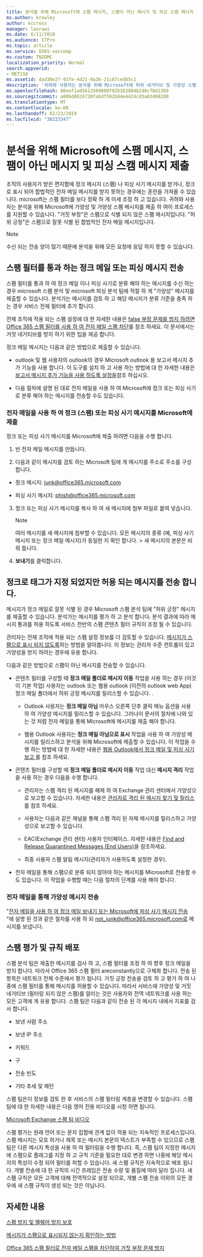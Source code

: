 ```yaml
---
title: 분석을 위해 Microsoft에 스팸 메시지, 스팸이 아닌 메시지 및 피싱 스캠 메시지 제출
ms.author: krowley
author: kccross
manager: laurawi
ms.date: 6/11/2018
ms.audience: ITPro
ms.topic: article
ms.service: O365-seccomp
ms.custom: TN2DMC
localization_priority: Normal
search.appverid:
- MET150
ms.assetid: dad30e2f-93fe-4d21-9a36-21c87ced85c1
description: '귀하와 사용자는 분석을 위해 Microsoft에 허위 네거티브 및 가양성 스팸 메시지를 제출할 수 있습니다. '
ms.openlocfilehash: 80eef1ad5612509080f92b103084b248cf8d1369
ms.sourcegitcommit: a80bd8626720fabdf592b84e4424cd3a83d08280
ms.translationtype: MT
ms.contentlocale: ko-KR
ms.lasthandoff: 02/23/2019
ms.locfileid: "30223347"
---
```

# <a name="submit-spam-non-spam-and-phishing-scam-messages-to-microsoft-for-analysis"></a>분석을 위해 Microsoft에 스팸 메시지, 스팸이 아닌 메시지 및 피싱 스캠 메시지 제출

조직의 사용자가 받은 편지함에 정크 메시지 (스팸) 나 피싱 사기 메시지를 받거나, 정크로 표시 되어 합법적인 전자 메일 메시지를 받지 못하는 경우에는 혼란을 가져올 수 있습니다. microsoft는 스팸 필터를 보다 정확 하 게 미세 조정 하 고 있습니다. 귀하와 사용자는 분석을 위해 Microsoft에 가양성 및 가양성 스팸 메시지를 제출 하 여이 프로세스를 지원할 수 있습니다. "거짓 부정"은 스팸으로 식별 되지 않은 스팸 메시지입니다. "허위 긍정"은 스팸으로 잘못 식별 된 합법적인 전자 메일 메시지입니다. 
  
> [!NOTE]
> 수신 되는 전송 양이 많기 때문에 분석을 위해 모든 요청에 응답 하지 못할 수 있습니다. 
  
## <a name="submit-junk-or-phishing-messages-that-passed-through-the-spam-filters"></a>스팸 필터를 통과 하는 정크 메일 또는 피싱 메시지 전송
<a name="sectionSection0"> </a>

스팸 필터를 통과 하 여 정크 메일 이나 피싱 사기로 분류 해야 하는 메시지를 수신 하는 경우 microsoft 스팸 분석 및 microsoft 피싱 분석 팀에 적절 하 게 "가양성" 메시지를 제출할 수 있습니다. 분석가는 메시지를 검토 하 고 해당 메시지가 분류 기준을 충족 하는 경우 서비스 전체 필터에 추가 합니다. 
  
전체 조직에 적용 되는 스팸 설정에 대 한 자세한 내용은 [false 부정 문제를 방지 하려면 Office 365 스팸 필터를 사용 하 여 전자 메일 스팸 차단](https://go.microsoft.com/fwlink/p/?LinkId=534225)를 참조 하세요. 이 문서에서는 거짓 네거티브를 방지 하기 위한 팁을 제공 합니다.
  
정크 메일 메시지는 다음과 같은 방법으로 제출할 수 있습니다.
  
- outlook 및 웹 사용자의 outlook의 경우 Microsoft outlook 용 보고서 메시지 추가 기능을 사용 합니다. 이 도구를 설치 하 고 사용 하는 방법에 대 한 자세한 내용은 [보고서 메시지 추가 기능을 사용 하도록 설정을](https://support.office.com/article/4250c4bc-6102-420b-9e0a-a95064837676)참조 하십시오. 
        
- 다음 절차에 설명 된 대로 전자 메일을 사용 하 여 Microsoft에 정크 또는 피싱 사기로 분류 해야 하는 메시지를 전송할 수도 있습니다.
    
### <a name="use-email-to-submit-junk-spam-or-phishing-scam-messages-to-microsoft"></a>전자 메일을 사용 하 여 정크 (스팸) 또는 피싱 사기 메시지를 Microsoft에 제출
<a name="Useemailtosubmitjunkspamorphishingscammessages"> </a>

정크 또는 피싱 사기 메시지를 Microsoft에 제출 하려면 다음을 수행 합니다.
  
1. 빈 전자 메일 메시지를 만듭니다.
    
2. 다음과 같이 메시지를 검토 하는 Microsoft 팀에 게 메시지를 주소로 주소를 구성 합니다. 
    
  - 정크 메시지: junk@office365.microsoft.com
    
  - 피싱 사기 메시지: phish@office365.microsoft.com
    
3. 정크 또는 피싱 사기 메시지를 복사 하 여 새 메시지에 첨부 파일로 붙여 넣습니다. 
    
    > [!NOTE]
    > 여러 메시지를 새 메시지에 첨부할 수 있습니다. 모든 메시지의 종류 (예, 피싱 사기 메시지 또는 정크 메일 메시지)가 동일한 지 확인 합니다. > 새 메시지의 본문은 비워 둡니다. 
  
4. **보내기**를 클릭합니다.
    
## <a name="submit-messages-that-were-tagged-as-junk-but-should-have-been-allowed-through"></a>정크로 태그가 지정 되었지만 허용 되는 메시지를 전송 합니다.
<a name="sectionSection1"> </a>

메시지가 정크 메일로 잘못 식별 된 경우 Microsoft 스팸 분석 팀에 "허위 긍정" 메시지를 제출할 수 있습니다. 분석가는 메시지를 평가 하 고 분석 합니다. 분석 결과에 따라 메시지 통과를 허용 하도록 서비스 전반의 스팸 콘텐츠 필터 규칙이 조정 될 수 있습니다.
  
관리자는 전체 조직에 적용 되는 스팸 설정 정보를 더 검토할 수 있습니다. [메시지가 스팸으로 표시 되지 않도록](https://go.microsoft.com/fwlink/p/?LinkId=534224)하는 방법을 알아봅니다. 이 정보는 관리자 수준 컨트롤이 있고 가양성을 방지 하려는 경우에 유용 합니다.
  
다음과 같은 방법으로 스팸이 아닌 메시지를 전송할 수 있습니다.
  
- 콘텐츠 필터를 구성할 때 **정크 메일 폴더로 메시지 이동** 작업을 사용 하는 경우 (이것이 기본 작업) 사용자는 outlook 또는 웹용 outlook (이전의 outlook web App) 정크 메일 폴더에서 허위 긍정 메시지를 릴리스할 수 있습니다. . 
    
  - Outlook 사용자는 **정크 메일 아님** 마우스 오른쪽 단추 클릭 메뉴 옵션을 사용 하 여 가양성 메시지를 릴리스할 수 있습니다. 그러나이 문서의 절차에 나와 있는 것 처럼 전자 메일을 통해 Microsoft에 메시지를 제출 해야 합니다. 
    
  - 웹용 Outlook 사용자는 **정크 메일 아님으로 표시** 작업을 사용 하 여 가양성 메시지를 릴리스하고 분석을 위해 Microsoft에 제출할 수 있습니다. 이 작업을 수행 하는 방법에 대 한 자세한 내용은 [웹용 Outlook에서 정크 메일 및 피싱 사기 보고 ](report-junk-email-and-phishing-scams-in-outlook-on-the-web-eop.md)를 참조 하세요.
    
- 콘텐츠 필터를 구성할 때 **정크 메일 폴더로 메시지 이동** 작업 대신 **메시지 격리** 작업을 사용 하는 경우 다음을 수행 합니다. 
    
  - 관리자는 스팸 격리 된 메시지를 해제 하 여 Exchange 관리 센터에서 가양성으로 보고할 수 있습니다. 자세한 내용은 [관리자로 격리 된 메시지 찾기 및 릴리스](find-and-release-quarantined-messages-as-an-administrator.md)를 참조 하세요.
    
  - 사용자는 다음과 같은 채널을 통해 스팸 격리 된 자체 메시지를 릴리스하고 가양성으로 보고할 수 있습니다. 
    
  - EAC(Exchange 관리 센터) 사용자 인터페이스. 자세한 내용은 [Find and Release Quarantined Messages (End Users)](http://technet.microsoft.com/library/e439b560-827a-4807-abd3-6b861c1ff786.aspx)을 참조하세요.
    
  - 최종 사용자 스팸 알림 메시지(관리자가 사용하도록 설정한 경우). 
    
- 전자 메일을 통해 스팸으로 분류 되지 않아야 하는 메시지를 Microsoft로 전송할 수도 있습니다. 이 작업을 수행할 때는 다음 절차의 단계를 사용 해야 합니다.
    
### <a name="use-email-to-submit-false-positive-messages"></a>전자 메일을 통해 가양성 메시지 전송

"[전자 메일을 사용 하 여 정크 메일 보내기 또는 Microsoft에 피싱 사기 메시지 전송 ](submit-spam-non-spam-and-phishing-scam-messages-to-microsoft-for-analysis.md#Useemailtosubmitjunkspamorphishingscammessages)"에 설명 된 것과 같은 절차를 사용 하 되 not_junk@office365.microsoft.com로 메시지를 보냅니다.
  
## <a name="spam-evaluation-and-rules-deployment"></a>스팸 평가 및 규칙 배포
<a name="sectionSection2"> </a>

스팸 분석 팀은 제출한 메시지를 검사 하 고, 스팸 필터를 조정 하 여 향후 정크 메일을 방지 합니다. 따라서 Office 365 스팸 필터 areconstantly으로 구체화 합니다. 전송 된 항목은 네트워크 전체 수준에서 평가 됩니다. 거짓 긍정 전송을 검토 하 고 평가 하 여 나중에 스팸 필터를 통해 메시지를 허용할 수 있습니다. 따라서 서비스에 가양성 및 거짓 네거티브 (필터링 되지 않은 스팸)를 알리는 것은 사용자와 전역 네트워크를 사용 하는 모든 고객에 게 유용 합니다. 스팸 팀은 다음과 같이 전송 된 각 메시지 내에서 지표를 검사 합니다.
  
- 보낸 사람 주소
    
- 보낸 IP 주소
    
- 키워드
    
- 구
    
- 전송 빈도
    
- 기타 추세 및 패턴
    
스팸 팀은이 정보를 검토 한 후 서비스의 스팸 필터링 계층을 변경할 수 있습니다. 스팸 팀에 대 한 자세한 내용은 다음 영어 전용 비디오를 시청 하면 됩니다.
  
[Microsoft Exchange 스팸 팀 비디오](https://youtu.be/-TpX_-GMC7o?hd=1)
  
스팸 평가는 원래 언어 또는 문자 집합에 관계 없이 적용 되는 지속적인 프로세스입니다. 스팸 메시지는 모호 하거나 제목 또는 메시지 본문의 텍스트가 부족할 수 있으므로 스팸 팀은 다른 메시지 특성을 사용 하 여 필터링을 수행 합니다. 즉, 스팸 팀이 지정한 메시지에 스팸으로 플래그를 지정 하 고 규칙 기준을 필요한 대로 변경 하면 나중에 해당 메시지의 특성이 수정 되어 필터를 피할 수 있습니다. 새 스팸 규칙은 지속적으로 배포 됩니다. 개별 전송에 대 한 규칙의 시간 프레임은 전송 수량 및 품질에 따라 달라 집니다. 새 스팸 규칙은 모든 고객에 대해 전역적으로 설정 되므로, 개별 스팸 전송 이외의 모든 경우에 새 스팸 규칙이 생성 되는 것은 아닙니다.
   
## <a name="for-more-information"></a>자세한 내용
<a name="sectionSection4"> </a>

[스팸 방지 및 맬웨어 방지 보호](http://technet.microsoft.com/library/93c6c227-7442-4293-b64d-ec8f15c928db.aspx)
  
[메시지가 스팸으로 표시되지 않는지 확인하는 방법](https://go.microsoft.com/fwlink/p/?LinkId=534224)
  
[Office 365 스팸 필터로 전자 메일 스팸을 차단하여 거짓 부정 문제 방지](https://go.microsoft.com/fwlink/p/?LinkId=534225)
  


